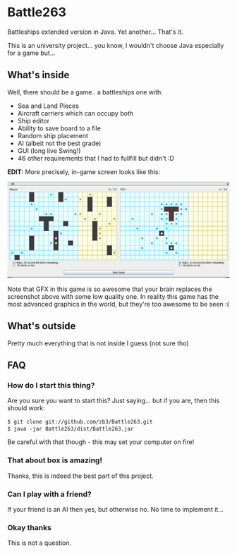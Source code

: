 # Battle263

Battleships extended version in Java. Yet another... That's it.

This is an university project... you know, I wouldn't choose Java especially for a game but...


## What's inside

Well, there should be a game.. a battleships one with:
* Sea and Land Pieces
* Aircraft carriers which can occupy both
* Ship editor
* Ability to save board to a file
* Random ship placement
* AI (albeit not the best grade)
* GUI (long live Swing!)
* 46 other requirements that I had to fullfill but didn't :D

**EDIT:** More precisely, in-game screen looks like this:

![Scr33nsh0t h3r3](https://github.com/zb3/Battle263/raw/master/screen.png)

Note that GFX in this game is so awesome that your brain replaces the screenshot above with some low quality one. In reality this game has the most advanced graphics in the world, but they're too awesome to be seen :(

## What's outside

Pretty much everything that is not inside I guess (not sure tho)

## FAQ

### How do I start this thing?
Are you sure you want to start this? Just saying... but if you are, then this should work:
```
$ git clone git://github.com/zb3/Battle263.git
$ java -jar Battle263/dist/Battle263.jar
```
Be careful with that though - this may set your computer on fire!

### That about box is amazing!
Thanks, this is indeed the best part of this project.

### Can I play with a friend?
If your friend is an AI then yes, but otherwise no. No time to implement it...

### Okay thanks
This is not a question.


